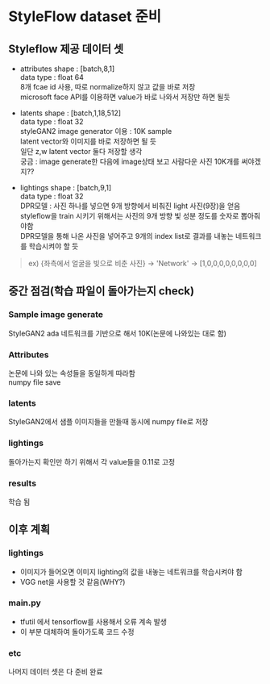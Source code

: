 # StyleFlow dataset 준비
## Styleflow 제공 데이터 셋

- attributes
shape : [batch,8,1]  
data type : float 64  
8개 fcae id 사용, 따로 normalize하지 않고 값을 바로 저장  
microsoft face API를 이용하면 value가 바로 나와서 저장만 하면 될듯  


- latents
shape : [batch,1,18,512]  
data type : float 32  
styleGAN2 image generator 이용 : 10K sample  
latent vector와 이미지를 바로 저장하면 될 듯  
일단 z,w latent vector 둘다 저장할 생각  
궁금 : image generate한 다음에 image상태 보고 사람다운 사진 10K개를 써야겠지??  

- lightings
shape : [batch,9,1]  
data type : float 32  
DPR모델 : 사진 하나를 넣으면 9개 방향에서 비춰진 light 사진(9장)을 얻음  
styleflow을 train 시키기 위해서는 사진의 9개 방향 빛 성분 정도를 숫자로 뽑아줘야함  
DPR모델을 통해 나온 사진을 넣어주고 9개의 index list로 결과를 내놓는 네트워크를 학습시켜야 할 듯  
> ex) {좌측에서 얼굴을 빛으로 비춘 사진} -> 'Network' -> [1,0,0,0,0,0,0,0,0]  

## 중간 점검(학습 파일이 돌아가는지 check)
### Sample image generate
StyleGAN2 ada 네트워크를 기반으로 해서 10K(논문에 나와있는 대로 함)  

### Attributes
논문에 나와 있는 속성들을 동일하게 따라함  
numpy file save  

### latents
StyleGAN2에서 샘플 이미지들을 만들때 동시에 numpy file로 저장

### lightings
돌아가는지 확인만 하기 위해서 각 value들을 0.11로 고정

### results
학습 됨

## 이후 계획
### lightings
- 이미지가 들어오면 이미지 lighting의 값을 내놓는 네트워크를 학습시켜야 함
- VGG net을 사용할 것 같음(WHY?)

### main.py
- tfutil 에서 tensorflow를 사용해서 오류 계속 발생
- 이 부분 대체하여 돌아가도록 코드 수정

### etc
나머지 데이터 셋은 다 준비 완료
